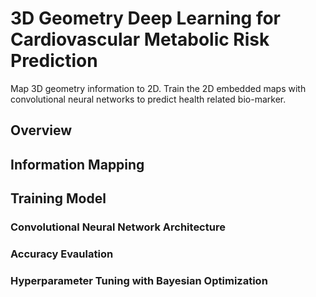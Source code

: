 # 3D Geometry Deep Learning for Cardiovascular Metabolic Risk Prediction
Map 3D geometry information to 2D. Train the 2D embedded maps with convolutional neural networks to predict health related bio-marker.  

## Overview

## Information Mapping

## Training Model
### Convolutional Neural Network Architecture

### Accuracy Evaulation

### Hyperparameter Tuning with Bayesian Optimization

